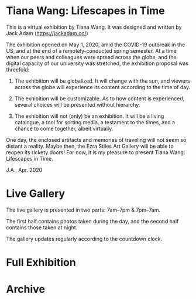 # Tiana Wang: Lifescapes in Time
This is a virtual exhibition by Tiana Wang.
It was designed and written by Jack Adam (https://jackadam.cc/)

The exhibition opened on May 1, 2020, amid the COVID-19 outbreak in the US, and at the end of a remotely-conducted spring semester. At a time when our peers and colleagues were spread across the globe, and the digital capacity of our university was stretched, the exhibition proposal was threefold:

1.  The exhibition will be globalized. It will change with the sun, and viewers across the globe will experience its content according to the time of day.</span>

2.  The exhibition will be customizable.  As to how content is experienced, several choices will be presented without hierarchy.</span>

3.  The exhibition will not (only) be an exhibition.  It will be a living catalogue, a tool for sorting media, a testament to the times, and a chance to come together, albeit virtually.</span>

One day, the enclosed artifacts and memories of traveling will not seem so distant a reality. Maybe then, the Ezra Stiles Art Gallery will be able to reopen its rickety doors! For now, it is my pleasure to present Tiana Wang: Lifescapes in Time.

J.A., Apr. 2020


# Live Gallery
The live gallery is presented in two parts: 7am–7pm & 7pm–7am.

The first half contains photos taken during the day, and the second half contains those taken at night.

The gallery updates regularly according to the countdown clock.

# Full Exhibition

# Archive
